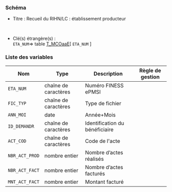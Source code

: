 ### Schéma


- Titre : Recueil du RIHN/LC : établissement producteur
<br />



- Clé(s) étrangère(s) : <br />
`ETA_NUM`=> table [T_MCOaaE](/tables/T_MCOaaE)[ `ETA_NUM` ]<br />

 
### Liste des variables

Nom | Type | Description | Règle de gestion
-|-|-|-
`ETA_NUM`| chaîne de caractères |Numéro FINESS ePMSI||
`FIC_TYP`| chaîne de caractères |Type de fichier||
`ANN_MOI`| date |Année+Mois||
`ID_DEMANDR`| chaîne de caractères |Identification du bénéficiaire||
`ACT_COD`| chaîne de caractères |Code de l'acte||
`NBR_ACT_PROD`| nombre entier |Nombre d’actes réalisés||
`NBR_ACT_FACT`| nombre entier |Nombre d’actes facturés||
`MNT_ACT_FACT`| nombre entier |Montant facturé||
